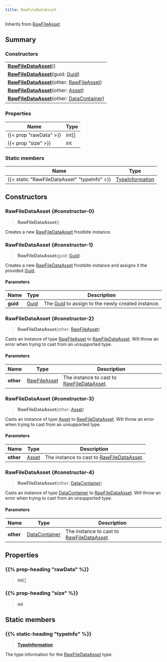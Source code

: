 ```yaml
---
title: RawFileDataAsset
---
```


Inherits from [RawFileAsset](/vext/ref/fb/rawfileasset)

## Summary

### Constructors

|  |
| --- |
| **[RawFileDataAsset](#constructor-0)**() |
| **[RawFileDataAsset](#constructor-1)**(guid: [Guid](/vext/ref/shared/type/guid)) |
| **[RawFileDataAsset](#constructor-2)**(other: [RawFileAsset](/vext/ref/fb/rawfileasset)) |
| **[RawFileDataAsset](#constructor-3)**(other: [Asset](/vext/ref/fb/asset)) |
| **[RawFileDataAsset](#constructor-4)**(other: [DataContainer](/vext/ref/shared/type/datacontainer)) |

### Properties

| Name | Type |
| ---- | ---- |
| {{< prop "rawData" >}} | int[] |
| {{< prop "size" >}} | int |

### Static members

| Name | Type |
| ---- | ---- |
| {{< static "RawFileDataAsset" "typeInfo" >}} | [TypeInformation](/vext/ref/shared/type/typeinformation) |

## Constructors

### RawFileDataAsset {#constructor-0}

> **RawFileDataAsset**()

Creates a new [RawFileDataAsset](/vext/ref/fb/rawfiledataasset) frostbite instance.

### RawFileDataAsset {#constructor-1}

> **RawFileDataAsset**(guid: [Guid](/vext/ref/shared/type/guid))

Creates a new [RawFileDataAsset](/vext/ref/fb/rawfiledataasset) frostbite instance and assigns it the provided [Guid](/vext/ref/shared/type/guid).

#### Parameters

| Name | Type | Description |
| ---- | ---- | ----------- |
| **guid** | [Guid](/vext/ref/shared/type/guid) | The [Guid](/vext/ref/shared/type/guid) to assign to the newly created instance. |

### RawFileDataAsset {#constructor-2}

> **RawFileDataAsset**(other: [RawFileAsset](/vext/ref/fb/rawfileasset))

Casts an instance of type [RawFileAsset](/vext/ref/fb/rawfileasset) to [RawFileDataAsset](/vext/ref/fb/rawfiledataasset). Will throw an error when trying to cast from an unsupported type.

#### Parameters

| Name | Type | Description |
| ---- | ---- | ----------- |
| **other** | [RawFileAsset](/vext/ref/fb/rawfileasset) | The instance to cast to [RawFileDataAsset](/vext/ref/fb/rawfiledataasset). |

### RawFileDataAsset {#constructor-3}

> **RawFileDataAsset**(other: [Asset](/vext/ref/fb/asset))

Casts an instance of type [Asset](/vext/ref/fb/asset) to [RawFileDataAsset](/vext/ref/fb/rawfiledataasset). Will throw an error when trying to cast from an unsupported type.

#### Parameters

| Name | Type | Description |
| ---- | ---- | ----------- |
| **other** | [Asset](/vext/ref/fb/asset) | The instance to cast to [RawFileDataAsset](/vext/ref/fb/rawfiledataasset). |

### RawFileDataAsset {#constructor-4}

> **RawFileDataAsset**(other: [DataContainer](/vext/ref/shared/type/datacontainer))

Casts an instance of type [DataContainer](/vext/ref/shared/type/datacontainer) to [RawFileDataAsset](/vext/ref/fb/rawfiledataasset). Will throw an error when trying to cast from an unsupported type.

#### Parameters

| Name | Type | Description |
| ---- | ---- | ----------- |
| **other** | [DataContainer](/vext/ref/shared/type/datacontainer) | The instance to cast to [RawFileDataAsset](/vext/ref/fb/rawfiledataasset). |

## Properties

### {{% prop-heading "rawData" %}}

> **int**[]

### {{% prop-heading "size" %}}

> **int**

## Static members

### {{% static-heading "typeInfo" %}}

> **[TypeInformation](/vext/ref/shared/type/typeinformation)**

The type information for the [RawFileDataAsset](/vext/ref/fb/rawfiledataasset) type.

